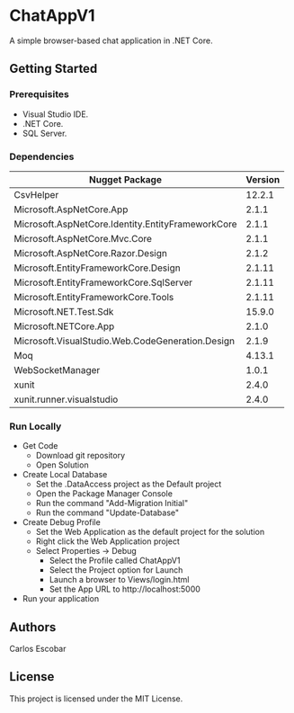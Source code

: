 # ChatAppV1
A simple browser-based chat application in .NET Core.

## Getting Started

### Prerequisites
* Visual Studio IDE.
* .NET Core.
* SQL Server.

### Dependencies
| Nugget Package | Version 
| ------------- | ------------- |
| CsvHelper | 12.2.1 |
| Microsoft.AspNetCore.App | 2.1.1 |
| Microsoft.AspNetCore.Identity.EntityFrameworkCore | 2.1.1 |
| Microsoft.AspNetCore.Mvc.Core | 2.1.1 |
| Microsoft.AspNetCore.Razor.Design | 2.1.2 |
| Microsoft.EntityFrameworkCore.Design | 2.1.11 |
| Microsoft.EntityFrameworkCore.SqlServer | 2.1.11 |
| Microsoft.EntityFrameworkCore.Tools | 2.1.11 |
| Microsoft.NET.Test.Sdk | 15.9.0 |
| Microsoft.NETCore.App | 2.1.0 |
| Microsoft.VisualStudio.Web.CodeGeneration.Design | 2.1.9 |
| Moq | 4.13.1 | 
| WebSocketManager | 1.0.1 |
| xunit | 2.4.0 |
| xunit.runner.visualstudio | 2.4.0 |

### Run Locally
- Get Code   
	- Download git repository
	- Open Solution
- Create Local Database
	- Set the .DataAccess project as the Default project 
	- Open the Package Manager Console
	- Run the command "Add-Migration Initial"
	- Run the command "Update-Database"
- Create Debug Profile 
	- Set the Web Application as the default project for the solution
	- Right click the Web Application project
	- Select Properties -> Debug
		- Select the Profile called ChatAppV1
		- Select the Project option for Launch
		- Launch a browser to Views/login.html
		- Set the App URL to http://localhost:5000
- Run your application

## Authors
Carlos Escobar

## License
This project is licensed under the MIT License.

